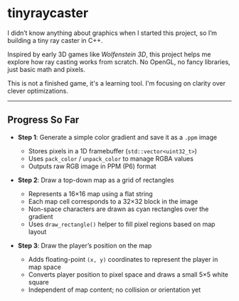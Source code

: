 # tinyraycaster
I didn’t know anything about graphics when I started this project, so I’m building a tiny ray caster in C++.

Inspired by early 3D games like *Wolfenstein 3D*, this project helps me explore how ray casting works from scratch. No OpenGL, no fancy libraries, just basic math and pixels.

This is not a finished game, it's a learning tool. I'm focusing on clarity over clever optimizations.

---

## Progress So Far

- **Step 1**: Generate a simple color gradient and save it as a `.ppm` image  
    - Stores pixels in a 1D framebuffer (`std::vector<uint32_t>`)  
    - Uses `pack_color` / `unpack_color` to manage RGBA values  
    - Outputs raw RGB image in PPM (P6) format

- **Step 2**: Draw a top-down map as a grid of rectangles  
    - Represents a 16×16 map using a flat string  
    - Each map cell corresponds to a 32×32 block in the image  
    - Non-space characters are drawn as cyan rectangles over the gradient  
    - Uses `draw_rectangle()` helper to fill pixel regions based on map layout

- **Step 3**: Draw the player’s position on the map  
    - Adds floating-point `(x, y)` coordinates to represent the player in map space  
    - Converts player position to pixel space and draws a small 5×5 white square  
    - Independent of map content; no collision or orientation yet